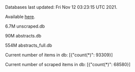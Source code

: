Databases last updated: Fri Nov 12 03:23:15 UTC 2021. 

Available [here](https://github.com/cbeauhilton/ash-db/releases).

6.7M	unscraped.db

90M	abstracts.db

554M	abstracts_full.db

Current number of items in db:
[{"count(*)": 93309}]

Current number of scraped items in db:
[{"count(*)": 68580}]

